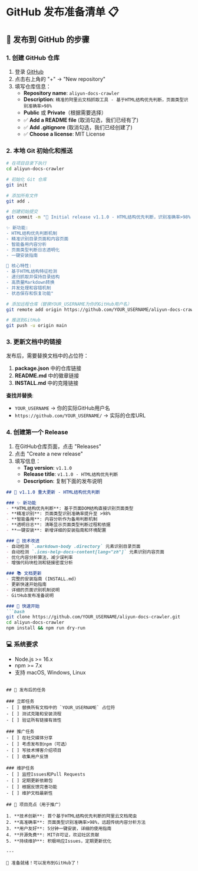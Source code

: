# GitHub 发布准备清单 📋

## 🚀 发布到 GitHub 的步骤

### 1. 创建 GitHub 仓库
1. 登录 [GitHub](https://github.com)
2. 点击右上角的 "+" → "New repository"
3. 填写仓库信息：
   - **Repository name**: `aliyun-docs-crawler`
   - **Description**: `精准的阿里云文档抓取工具 - 基于HTML结构优先判断，页面类型识别准确率>98%`
   - **Public** 或 **Private**（根据需要选择）
   - ✅ **Add a README file** (取消勾选，我们已经有了)
   - ✅ **Add .gitignore** (取消勾选，我们已经创建了)
   - ✅ **Choose a license**: MIT License

### 2. 本地 Git 初始化和推送

```bash
# 在项目目录下执行
cd aliyun-docs-crawler

# 初始化 Git 仓库
git init

# 添加所有文件
git add .

# 创建初始提交
git commit -m "🎉 Initial release v1.1.0 - HTML结构优先判断，识别准确率>98%

✨ 新功能:
- HTML结构优先判断机制
- 精准识别目录页面和内容页面
- 智能备用内容分析
- 页面类型判断日志透明化
- 一键安装指南

🎯 核心特性:
- 基于HTML结构特征检测
- 递归抓取并保持目录结构
- 高质量Markdown转换
- 并发处理和容错机制
- 状态保存和恢复功能"

# 添加远程仓库（替换YOUR_USERNAME为你的GitHub用户名）
git remote add origin https://github.com/YOUR_USERNAME/aliyun-docs-crawler.git

# 推送到GitHub
git push -u origin main
```

### 3. 更新文档中的链接

发布后，需要替换文档中的占位符：

1. **package.json** 中的仓库链接
2. **README.md** 中的徽章链接  
3. **INSTALL.md** 中的克隆链接

**查找并替换**:
- `YOUR_USERNAME` → 你的实际GitHub用户名
- `https://github.com/YOUR_USERNAME/` → 实际的仓库URL

### 4. 创建第一个 Release

1. 在GitHub仓库页面，点击 "Releases"
2. 点击 "Create a new release"
3. 填写信息：
   - **Tag version**: `v1.1.0`
   - **Release title**: `v1.1.0 - HTML结构优先判断`
   - **Description**: 复制下面的发布说明

```markdown
## 🎉 v1.1.0 重大更新 - HTML结构优先判断

### ✨ 新功能
- **HTML结构优先判断**: 基于页面DOM结构直接识别页面类型
- **精准识别**: 页面类型识别准确率提升至 >98%
- **智能备用**: 内容分析作为备用判断机制
- **透明日志**: 清晰显示页面类型判断过程和依据
- **一键安装**: 新增详细的安装指南和环境配置

### 🔧 技术改进
- 自动检测 `.markdown-body .directory` 元素识别目录页面
- 自动检测 `.icms-help-docs-content[lang="zh"]` 元素识别内容页面
- 优化内容分析算法，减少误判率
- 增强代码块检测和链接密度分析

### 📚 文档更新
- 完整的安装指南 (INSTALL.md)
- 更新快速开始指南
- 详细的页面识别机制说明
- GitHub发布准备说明

### 🚀 快速开始
```bash
git clone https://github.com/YOUR_USERNAME/aliyun-docs-crawler.git
cd aliyun-docs-crawler
npm install && npm run dry-run
```

### 💻 系统要求
- Node.js >= 16.x
- npm >= 7.x
- 支持 macOS, Windows, Linux
```

## 📝 发布后的任务

### 立即任务
- [ ] 替换所有文档中的 `YOUR_USERNAME` 占位符
- [ ] 测试克隆和安装流程
- [ ] 验证所有链接有效性

### 推广任务
- [ ] 在社交媒体分享
- [ ] 考虑发布到npm（可选）
- [ ] 写技术博客介绍项目
- [ ] 收集用户反馈

### 维护任务
- [ ] 监控Issues和Pull Requests
- [ ] 定期更新依赖包
- [ ] 根据反馈完善功能
- [ ] 维护文档最新性

## 🎯 项目亮点（用于推广）

1. **技术创新**: 首个基于HTML结构优先判断的阿里云文档爬虫
2. **高准确率**: 页面类型识别准确率>98%，远超传统内容分析方法
3. **用户友好**: 5分钟一键安装，详细的使用指南
4. **开源免费**: MIT许可证，欢迎社区贡献
5. **持续维护**: 积极响应Issues，定期更新优化

---

🎉 准备就绪！可以发布到GitHub了！
